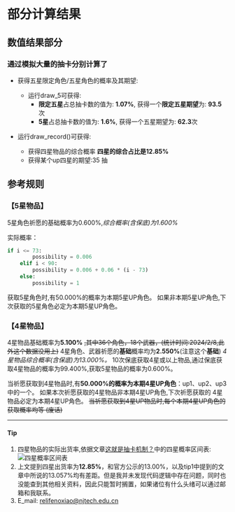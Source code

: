 
# 部分计算结果

## 数值结果部分

### 通过模拟大量的抽卡分别计算了

- 获得五星限定角色/五星角色的概率及其期望:
  - 运行draw_5可获得:
    - **限定五星**占总抽卡数的值为: **1.07%**, 获得一个**限定五星期望**为: **93.5**次
    - **5星**占总抽卡数的值为: **1.6%**, 获得一个五星期望为: **62.3**次

- 运行draw_record()可获得:
  - 获得四星物品的综合概率 **四星的综合占比是12.85%**
  - 获得某个up四星的期望:35 抽
  
## 参考规则

### 【5星物品】

5星角色祈愿的基础概率为0.600%,*综合概率(含保底)为1.600%*

实际概率：

```python
if i <= 73:
        possibility = 0.006
    elif i < 90:
        possibility = 0.006 + 0.06 * (i - 73)
    else:
        possibility = 1
```

获取5星角色时,有50.000%的概率为本期5星UP角色。
如果非本期5星UP角色,下次获取的5星角色必定为本期5星UP角色。

### 【4星物品】

4星物品基础概率为**5.100%** ~~,其中36个角色，18个武器，(统计时间:2024/2/8,此外这个数据没用上)~~
4星角色、武器祈愿的**基础**概率均为**2.550%**(注意这个**基础**)
*4星物品综合概率(含保底)为13.000%。*
10次保底获取4星或以上物品,通过保底获取4星物品的概率为99.400%,获取5星物品的概率为0.600%。

当祈愿获取到4星物品时,有**50.000%的概率为本期4星UP角色**：up1、up2、up3 中的一个。
如果本次祈愿获取的4星物品非本期4星UP角色,下次祈愿获取的 4星物品必定为本期4星UP角色。
~~当祈愿获取到4星UP物品时,每个本期4星UP角色的获取概率均等 (废话)~~

---

#### Tip

1. 四星物品的实际出货率,依据文章[这就是抽卡机制？](https://m.miyoushe.com/ys?channel=miyousheluodi/#/article/40811276)中的四星概率区间表:![四星概率区间表](https://upload-bbs.miyoushe.com/upload/2023/06/30/306535733/a89ac022673026cd84fc654dc6ae0dff_4490369014504610776.jpg?x-oss-process=image//resize,s_600/quality,q_80/auto-orient,0/interlace,1/format,jpg)
2. 上文提到四星出货率为**12.85%**，和官方公示的13.00%，以及tip1中提到的文章中所说的13.057%均有差距。但是我并未发现代码逻辑中存在问题，同时也没能查到其他相关资料，因此只能暂时搁置，如果诸位有什么头绪可以通过邮箱和我联系。
3. E_mail: <relifenoxiao@njtech.edu.cn>

